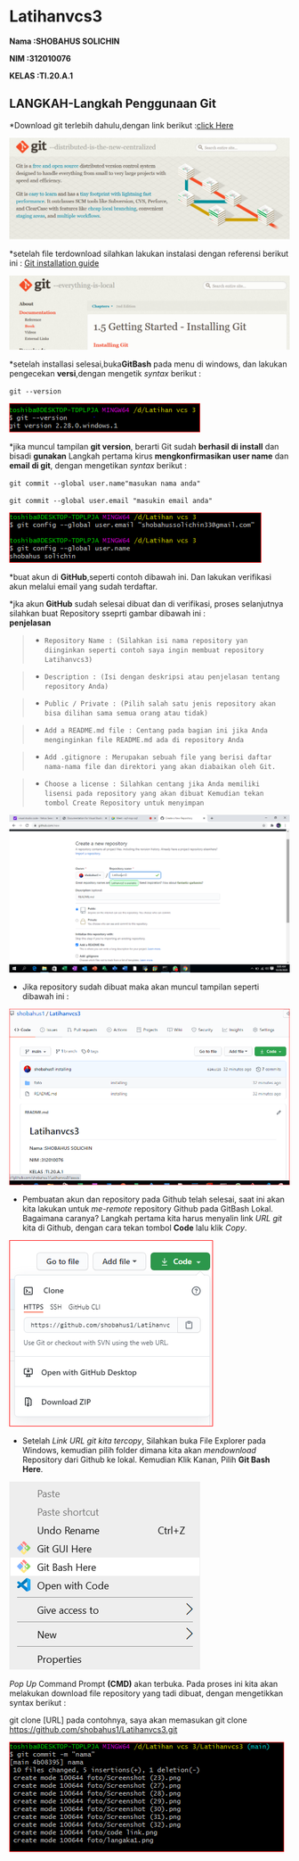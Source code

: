# Latihanvcs3

**Nama  :SHOBAHUS SOLICHIN** <br>

**NIM  :312010076** <br>

**KELAS :TI.20.A.1** <br>

## LANGKAH-Langkah Penggunaan Git

*Download git terlebih dahulu,dengan link berikut :[click Here](https://git-scm.com)<br>

![gitscm](foto/gitbash2.png)

*setelah file terdownload silahkan lakukan instalasi dengan 
referensi berikut ini : [Git installation guide](https://git-scm.com/book/en/v2/Getting-Started-Installing-Git)<br>

![installing](foto/installing.png)<br>

*setelah installasi selesai,buka**GitBash** pada 
menu di windows, dan lakukan pengecekan **versi**,dengan 
mengetik *syntax* berikut : <br>

`git --version` <br>

![git version](foto/version.PNG) <br>

*jika muncul tampilan **git version**, berarti Git sudah
**berhasil di install** dan bisadi **gunakan** Langkah pertama
kirus **mengkonfirmasikan user name** dan **email di git**,
dengan mengetikan *syntax* berikut : <br>

`git commit --global user.name"masukan nama anda"` <br>

`git commit --global user.email "masukin email anda"` <br>

![Git Config](foto/barugit.PNG)

*buat akun di **GitHub**,seperti contoh dibawah ini. Dan lakukan verifikasi akun melalui 
email yang sudah terdaftar.

*jka akun **GitHub** sudah selesai dibuat dan di verifikasi, proses selanjutnya silahkan buat
Repository sseprti gambar dibawah ini : <br>
**penjelasan**

> * `Repository Name : (Silahkan isi nama repository yan diinginkan seperti contoh saya ingin
membuat repository Latihanvcs3)`<br>

> * `Description : (Isi dengan deskripsi atau penjelasan tentang repository Anda)`

> * `Public / Private : (Pilih salah satu jenis repository akan bisa dilihan sama semua orang atau tidak)` <br>

> * `Add a README.md file : Centang pada bagian ini jika Anda menginginkan file README.md ada di repository Anda` <br>

> * `Add .gitignore : Merupakan sebuah file yang berisi daftar nama-nama file dan direktori yang akan diabaikan oleh Git.` <br>

> * `Choose a license : Silahkan centang jika Anda memiliki lisensi pada repository yang akan dibuat Kemudian tekan tombol Create Repository untuk menyimpan` <br>

![NAMA repositori](foto/Langka1.png)

* Jika repository sudah dibuat maka akan muncul tampilan seperti dibawah ini :<br>

![Hasil repository](foto/hasilfile.PNG)

* Pembuatan akun dan repository pada Github telah selesai, saat ini akan kita lakukan untuk *me-remote* repository Github pada GitBash Lokal. Bagaimana caranya? Langkah pertama kita harus menyalin link *URL git* kita di Github, dengan cara tekan tombol **Code** lalu klik *Copy*.<br>

![Kode link](foto/kode.PNG)

* Setelah *Link URL git kita tercopy*, Silahkan buka File Explorer pada Windows, kemudian pilih folder dimana kita akan *mendownload* Repository dari Github ke lokal. Kemudian Klik Kanan, Pilih **Git Bash Here**.<br>

![Gitbash](foto/GitBash.png) 

*Pop Up* Command Prompt **(CMD)** akan terbuka. Pada proses ini kita akan melakukan download file repository yang tadi dibuat, dengan mengetikkan syntax berikut :

git clone [URL] pada contohnya, saya akan memasukan git clone
https://github.com/shobahus1/Latihanvcs3.git <br>

![Gitnama](foto/gitnama.PNG)




